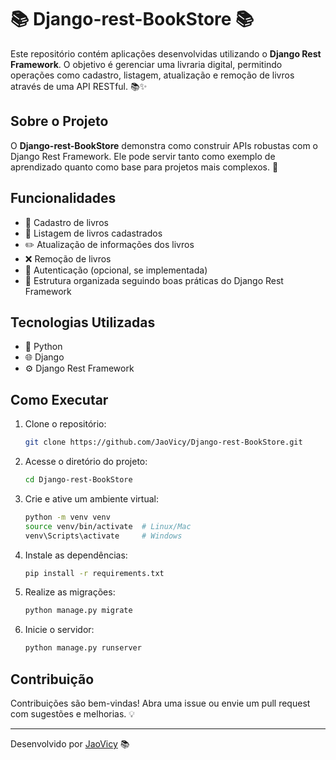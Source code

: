 # 📚 Django-rest-BookStore 📚

Este repositório contém aplicações desenvolvidas utilizando o **Django Rest Framework**. O objetivo é gerenciar uma livraria digital, permitindo operações como cadastro, listagem, atualização e remoção de livros através de uma API RESTful. 📚✨

## Sobre o Projeto

O **Django-rest-BookStore** demonstra como construir APIs robustas com o Django Rest Framework. Ele pode servir tanto como exemplo de aprendizado quanto como base para projetos mais complexos. 🚀

## Funcionalidades

- 📝 Cadastro de livros
- 📖 Listagem de livros cadastrados
- ✏️ Atualização de informações dos livros
- ❌ Remoção de livros
- 🔐 Autenticação (opcional, se implementada)
- 📂 Estrutura organizada seguindo boas práticas do Django Rest Framework

## Tecnologias Utilizadas

- 🐍 Python
- 🌐 Django
- ⚙️ Django Rest Framework

## Como Executar

1. Clone o repositório:
    ```bash
    git clone https://github.com/JaoVicy/Django-rest-BookStore.git
    ```
2. Acesse o diretório do projeto:
    ```bash
    cd Django-rest-BookStore
    ```
3. Crie e ative um ambiente virtual:
    ```bash
    python -m venv venv
    source venv/bin/activate  # Linux/Mac
    venv\Scripts\activate     # Windows
    ```
4. Instale as dependências:
    ```bash
    pip install -r requirements.txt
    ```
5. Realize as migrações:
    ```bash
    python manage.py migrate
    ```
6. Inicie o servidor:
    ```bash
    python manage.py runserver
    ```

## Contribuição

Contribuições são bem-vindas! Abra uma issue ou envie um pull request com sugestões e melhorias. 💡

---

Desenvolvido por [JaoVicy](https://github.com/JaoVicy) 📚
